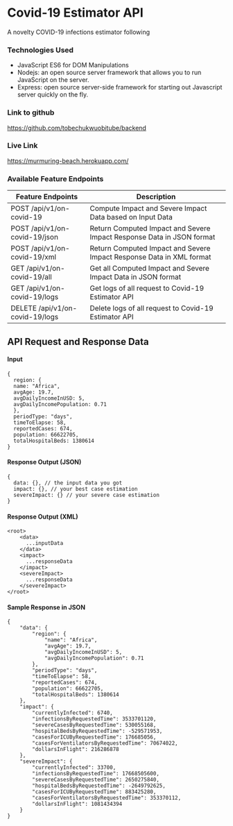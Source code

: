 # Covid-19 Estimator API
A novelty COVID-19 infections estimator following


### Technologies Used
* JavaScript ES6 for DOM Manipulations
* Nodejs: an open source server framework that allows you to run JavaScript on the server.
* Express: open source server-side framework for starting out Javascript server quickly on the fly.


### Link to github
https://github.com/tobechukwuobitube/backend


### Live Link
https://murmuring-beach.herokuapp.com/


### Available Feature Endpoints

| Feature Endpoints                 |   Description                                                         |
|-----------------------------------|-----------------------------------------------------------------------|
| POST /api/v1/on-covid-19          | Compute Impact and Severe Impact Data based on Input Data             |
| POST /api/v1/on-covid-19/json     | Return Computed Impact and Severe Impact Response Data in JSON format |
| POST /api/v1/on-covid-19/xml      | Return Computed Impact and Severe Impact Response Data in XML format  |
| GET /api/v1/on-covid-19/all       | Get all Computed Impact and Severe Impact Data in JSON format         |
| GET /api/v1/on-covid-19/logs      | Get logs of all request to Covid-19 Estimator API                     |
| DELETE /api/v1/on-covid-19/logs   | Delete logs of all request to Covid-19 Estimator API                  |



## API Request and Response Data

#### Input
```
{
  region: {
  name: "Africa",
  avgAge: 19.7,
  avgDailyIncomeInUSD: 5,
  avgDailyIncomePopulation: 0.71
  },
  periodType: "days",
  timeToElapse: 58,
  reportedCases: 674,
  population: 66622705,
  totalHospitalBeds: 1380614
}
```


#### Response Output (JSON)
```
{
  data: {}, // the input data you got
  impact: {}, // your best case estimation
  severeImpact: {} // your severe case estimation
}
```


#### Response Output (XML)
```
<root>
    <data>
      ...inputData
    </data>
    <impact>
      ...responseData
    </impact>
    <severeImpact>
      ...responseData
    </severeImpact>
</root>
```


#### Sample Response in JSON
```
{
    "data": {
        "region": {
            "name": "Africa",
            "avgAge": 19.7,
            "avgDailyIncomeInUSD": 5,
            "avgDailyIncomePopulation": 0.71
        },
        "periodType": "days",
        "timeToElapse": 58,
        "reportedCases": 674,
        "population": 66622705,
        "totalHospitalBeds": 1380614
    },
    "impact": {
        "currentlyInfected": 6740,
        "infectionsByRequestedTime": 3533701120,
        "severeCasesByRequestedTime": 530055168,
        "hospitalBedsByRequestedTime": -529571953,
        "casesForICUByRequestedTime": 176685056,
        "casesForVentilatorsByRequestedTime": 70674022,
        "dollarsInFlight": 216286878
    },
    "severeImpact": {
        "currentlyInfected": 33700,
        "infectionsByRequestedTime": 17668505600,
        "severeCasesByRequestedTime": 2650275840,
        "hospitalBedsByRequestedTime": -2649792625,
        "casesForICUByRequestedTime": 883425280,
        "casesForVentilatorsByRequestedTime": 353370112,
        "dollarsInFlight": 1081434394
    }
}
```
